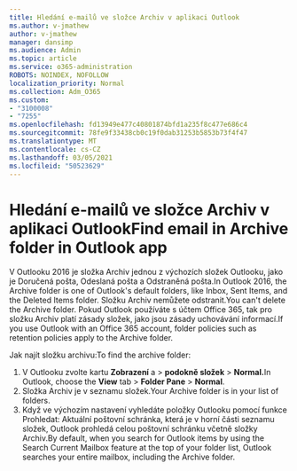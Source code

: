 ```yaml
---
title: Hledání e-mailů ve složce Archiv v aplikaci Outlook
ms.author: v-jmathew
author: v-jmathew
manager: dansimp
ms.audience: Admin
ms.topic: article
ms.service: o365-administration
ROBOTS: NOINDEX, NOFOLLOW
localization_priority: Normal
ms.collection: Adm_O365
ms.custom:
- "3100008"
- "7255"
ms.openlocfilehash: fd13949e477c40801874bfd1a235f8c477e686c4
ms.sourcegitcommit: 78fe9f33438cb0c19f0dab31253b5853b73f4f47
ms.translationtype: MT
ms.contentlocale: cs-CZ
ms.lasthandoff: 03/05/2021
ms.locfileid: "50523629"
---
```

# <a name="find-email-in-archive-folder-in-outlook-app"></a><span data-ttu-id="c6f0c-102">Hledání e-mailů ve složce Archiv v aplikaci Outlook</span><span class="sxs-lookup"><span data-stu-id="c6f0c-102">Find email in Archive folder in Outlook app</span></span>

<span data-ttu-id="c6f0c-103">V Outlooku 2016 je složka Archiv jednou z výchozích složek Outlooku, jako je Doručená pošta, Odeslaná pošta a Odstraněná pošta.</span><span class="sxs-lookup"><span data-stu-id="c6f0c-103">In Outlook 2016, the Archive folder is one of Outlook's default folders, like Inbox, Sent Items, and the Deleted Items folder.</span></span> <span data-ttu-id="c6f0c-104">Složku Archiv nemůžete odstranit.</span><span class="sxs-lookup"><span data-stu-id="c6f0c-104">You can't delete the Archive folder.</span></span> <span data-ttu-id="c6f0c-105">Pokud Outlook používáte s účtem Office 365, tak pro složku Archiv platí zásady složek, jako jsou zásady uchovávání informací.</span><span class="sxs-lookup"><span data-stu-id="c6f0c-105">If you use Outlook with an Office 365 account, folder policies such as retention policies apply to the Archive folder.</span></span>

<span data-ttu-id="c6f0c-106">Jak najít složku archivu:</span><span class="sxs-lookup"><span data-stu-id="c6f0c-106">To find the archive folder:</span></span>

1. <span data-ttu-id="c6f0c-107">V Outlooku zvolte kartu **Zobrazení** a > **podokně složek**  >  **Normal.**</span><span class="sxs-lookup"><span data-stu-id="c6f0c-107">In Outlook, choose the **View** tab > **Folder Pane** > **Normal**.</span></span>
2. <span data-ttu-id="c6f0c-108">Složka Archiv je v seznamu složek.</span><span class="sxs-lookup"><span data-stu-id="c6f0c-108">Your Archive folder is in your list of folders.</span></span>
3. <span data-ttu-id="c6f0c-109">Když ve výchozím nastavení vyhledáte položky Outlooku pomocí funkce Prohledat: Aktuální poštovní schránka, která je v horní části seznamu složek, Outlook prohledá celou poštovní schránku včetně složky Archiv.</span><span class="sxs-lookup"><span data-stu-id="c6f0c-109">By default, when you search for Outlook items by using the Search Current Mailbox feature at the top of your folder list, Outlook searches your entire mailbox, including the Archive folder.</span></span>

